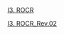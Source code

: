 [I3. ROCR](https://colab.research.google.com/drive/1kS2e4b7OwWjfNxTlx1-bgNYwAJWKNDDB?usp=sharing)

[I3. ROCR_Rev.02](https://colab.research.google.com/drive/1fHfqaWOYWPrtgseNkQUKn2Ff9yD_wCpE?usp=sharing)
